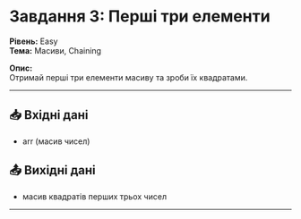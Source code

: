 # Завдання 3: Перші три елементи
**Рівень:** Easy  
**Тема:** Масиви, Chaining  

**Опис:**  
Отримай перші три елементи масиву та зроби їх квадратами.  

---
## 📥 Вхідні дані
- arr (масив чисел)

## 📤 Вихідні дані
- масив квадратів перших трьох чисел

---